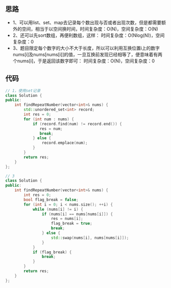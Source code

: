 ## 思路

* 1、可以用list、set、map去记录每个数出现与否或者出现次数，但是都需要额外的空间，相当于以空间换时间，时间复杂度：O(N)，空间复杂度：O(N)
* 2、还可以先sort数组，再便利数组，这样： 时间复杂度：O(Nlog(N))，空间复杂度：0
* 3、题目限定每个数字的大小不大于长度，所以可以利用互换位置i上的数字nums[i]及nums[nums[i]]的值，一旦互换前发现已经相等了，便意味着有两个nums[i]，于是返回该数字即可： 时间复杂度：O(N)，空间复杂度：0



## 代码

```c++
// 1，使用set记录
class Solution {
public:
    int findRepeatNumber(vector<int>& nums) {
        std::unordered_set<int> record;
        int res = 0;
        for (int num : nums) {
            if (record.find(num) != record.end()) {
               res = num;
               break; 
            } else {
                record.emplace(num);
            }
        }
        return res;
    }
};

// 3
class Solution {
public:
    int findRepeatNumber(vector<int>& nums) {
        int res = 0;
        bool flag_break = false;
        for (int i = 0; i < nums.size(); ++i) {
            while (nums[i] != i) {
                if (nums[i] == nums[nums[i]]) {
                    res = nums[i];
                    flag_break = true;
                    break;
                } else {
                    std::swap(nums[i], nums[nums[i]]);
                }
            }
            if (flag_break) {
                break;
            }
        }
        return res;
    }
};
```

